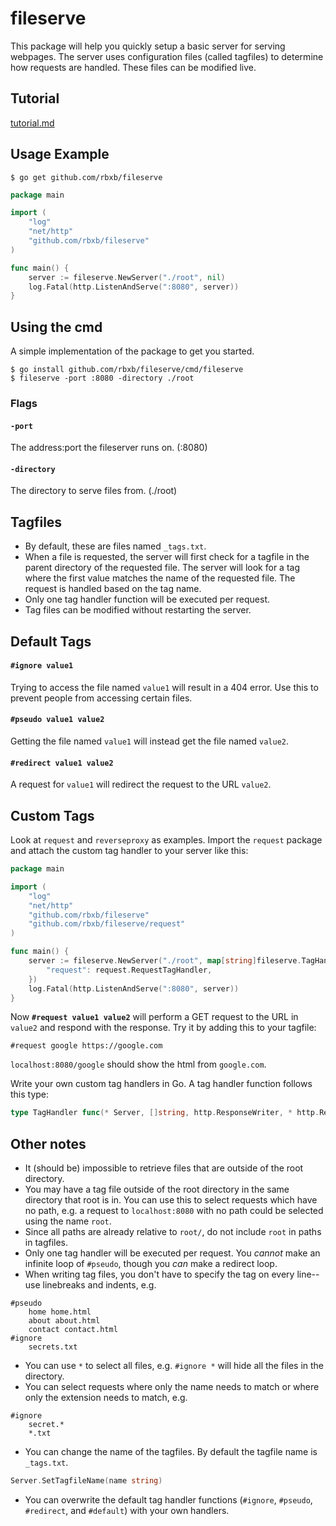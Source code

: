 # fileserve

This package will help you quickly setup a basic server for serving webpages. The server uses configuration files (called tagfiles) to determine how requests are handled. These files can be modified live.

## Tutorial
[tutorial.md](tutorial.md)

## Usage Example
```shell
$ go get github.com/rbxb/fileserve
```
```go
package main

import (
	"log"
	"net/http"
	"github.com/rbxb/fileserve"
)

func main() {
	server := fileserve.NewServer("./root", nil)
	log.Fatal(http.ListenAndServe(":8080", server))
}
```

## Using the cmd
A simple implementation of the package to get you started.

```shell
$ go install github.com/rbxb/fileserve/cmd/fileserve
$ fileserve -port :8080 -directory ./root
```

### Flags

#### `-port`
The address:port the fileserver runs on. (:8080)

#### `-directory`
The directory to serve files from. (./root)

## Tagfiles
- By default, these are files named `_tags.txt`.
- When a file is requested, the server will first check for a tagfile in the parent directory of the requested file. The server will look for a tag where the first value matches the name of the requested file. The request is handled based on the tag name.
- Only one tag handler function will be executed per request.
- Tag files can be modified without restarting the server.

## Default Tags

#### `#ignore value1`
Trying to access the file named `value1` will result in a 404 error. Use this to prevent people from accessing certain files.

#### `#pseudo value1 value2`
Getting the file named `value1` will instead get the file named `value2`.

#### `#redirect value1 value2`
A request for `value1` will redirect the request to the URL `value2`.

## Custom Tags
Look at `request` and `reverseproxy` as examples.
Import the `request` package and attach the custom tag handler to your server like this:
```go
package main

import (
	"log"
	"net/http"
	"github.com/rbxb/fileserve"
	"github.com/rbxb/fileserve/request"
)

func main() {
	server := fileserve.NewServer("./root", map[string]fileserve.TagHandler{
		"request": request.RequestTagHandler,
	})
	log.Fatal(http.ListenAndServe(":8080", server))
}
```
Now **`#request value1 value2`** will perform a GET request to the URL in `value2` and respond with the response.
Try it by adding this to your tagfile:
```
#request google https://google.com
```
`localhost:8080/google` should show the html from `google.com`.

Write your own custom tag handlers in Go. A tag handler function follows this type:
```go
type TagHandler func(* Server, []string, http.ResponseWriter, * http.Request) error
```

## Other notes

- It (should be) impossible to retrieve files that are outside of the root directory.
- You may have a tag file outside of the root directory in the same directory that root is in. You can use this to select requests which have no path, e.g. a request to `localhost:8080` with no path could be selected using the name `root`.
- Since all paths are already relative to `root/`, do not include `root` in paths in tagfiles.
- Only one tag handler will be executed per request. You *cannot* make an infinite loop of `#pseudo`, though you *can* make a redirect loop.
- When writing tag files, you don't have to specify the tag on every line--use linebreaks and indents, e.g.
```
#pseudo
	home home.html
	about about.html
	contact contact.html
#ignore
	secrets.txt
```
- You can use `*` to select all files, e.g. `#ignore *` will hide all the files in the directory.
- You can select requests where only the name needs to match or where only the extension needs to match, e.g.
```
#ignore
	secret.*
	*.txt
```
- You can change the name of the tagfiles. By default the tagfile name is `_tags.txt`.
```go
Server.SetTagfileName(name string)
```
- You can overwrite the default tag handler functions (`#ignore`, `#pseudo`, `#redirect`, and `#default`) with your own handlers.